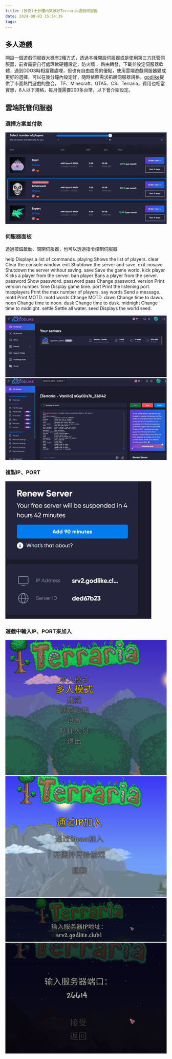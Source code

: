 ```yaml
---
title: (技術)十分鐘內架設好Terraria遊戲伺服器
date: 2024-08-03 15:34:39
tags:
---
```

## 多人遊戲
開設一個遊戲伺服器大概有2種方式，透過本機開設伺服器或是使用第三方託管伺服器，前者需要自行處理軟硬體設定，防火牆
、路由轉發，下載並設定伺服器軟體，遇到DDOS時相當難處哩，但也有自由度高的優點，使用雲端遊戲伺服器變成更好的選擇，可以在幾分鐘內設定好，隨時依照需求拓展伺服器規格，[godlike](https://godlike.host/)提供了市面熱門遊戲的整合，
TF、Minecraft、GTA5、CS、Terraria，費用也相當實惠，8人以下規格，每月僅需要200多台幣，以下會介紹設定。

## 雲端託管伺服器


### 選擇方案並付款
![](/images/terraria/godlike/1.webp)


### 伺服器面板
透過按鈕啟動、關閉伺服器，也可以透過指令控制伺服器

help            Displays a list of commands.
playing         Shows the list of players.
clear           Clear the console window.
exit            Shutdown the server and save.
exit-nosave     Shutdown the server without saving.
save            Save the game world.
kick player     Kicks a player from the server.
ban  player     Bans a player from the server.
password        Show password.
password  pass  Change password.
version         Print version number.
time            Display game time.
port            Print the listening port.
maxplayers      Print the max number of players.
say  words      Send a message.
motd            Print MOTD.
motd words      Change MOTD.
dawn            Change time to dawn.
noon            Change time to noon.
dusk            Change time to dusk.
midnight        Change time to midnight.
settle          Settle all water.
seed            Displays the world seed.

![](/images/terraria/godlike/2.webp)
![](/images/terraria/godlike/3.webp)


### 複製IP、PORT
![](/images/terraria/godlike/4.webp)


### 遊戲中輸入IP、PORT來加入
![](/images/terraria/godlike/5.webp)
![](/images/terraria/godlike/6.webp)
![](/images/terraria/godlike/7.webp)
![](/images/terraria/godlike/8.webp)
